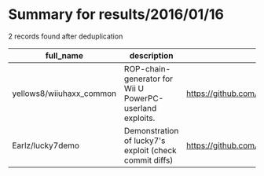 
# Summary for results/2016/01/16
    
2 records found after deduplication

| full_name | description | html_url | matched_list | matched_count | pushed_at | size | stargazers_count | language | forks_count |
|--------------------------|----------------------------------------------------------|---------------------------------------------|----------------|-----------------|---------------------------|--------|--------------------|------------|---------------|
| yellows8/wiiuhaxx_common | ROP-chain-generator for Wii U PowerPC-userland exploits. | https://github.com/yellows8/wiiuhaxx_common | ['exploit'] | 1 | 2016-01-16 16:18:27+00:00 | 18 | 23 | PHP | 10 |
| Earlz/lucky7demo | Demonstration of lucky7's exploit (check commit diffs) | https://github.com/Earlz/lucky7demo | ['exploit'] | 1 | 2016-01-16 03:33:03+00:00 | 594 | 0 | C++ | 1 |
